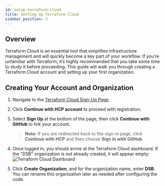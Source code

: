 ```yaml
---
id: setup-terraform-cloud
title: Setting Up Terraform Cloud
sidebar_position: 3
---
```


## Overview

Terraform Cloud is an essential tool that simplifies infrastructure management and will quickly become a key part of your workflow. If you’re unfamiliar with Terraform, it’s highly recommended that you take some time to study it before proceeding. This guide will walk you through creating a Terraform Cloud account and setting up your first organization.

## Creating Your Account and Organization

1. Navigate to the [Terraform Cloud Sign-Up Page](https://app.terraform.io/public/signup/account).
2. Click **Continue with HCP account** to proceed with registration.
3. Select **Sign Up** at the bottom of the page, then click **Continue with GitHub** to link your account.

   > **Note:** If you are redirected back to the sign-in page, click **Continue with HCP** and then choose **Sign in with GitHub**.

4. Once logged in, you should arrive at the Terraform Cloud dashboard. If the "DSB" organization is not already created, it will appear empty:
   ![Terraform Cloud Dashboard](/img/projects/devsecops-pipeline-aws/setup/image-4.png)

5. Click **Create Organization**, and for the organization name, enter **DSB**. You can rename this organization later as needed after configuring the code.
